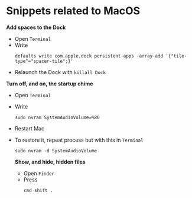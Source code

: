 # Snippets related to MacOS

**Add spaces to the Dock**

- Open `Terminal`
- Write
  ```
  defaults write com.apple.dock persistent-apps -array-add '{"tile-type"="spacer-tile";}'
  ```
- Relaunch the Dock with `killall Dock`


**Turn off, and on, the startup chime**

- Open `Terminal`
- Write
  ```
  sudo nvram SystemAudioVolume=%80
  ```
- Restart Mac
- To restore it, repeat process but with this in `Terminal`
  ```
  sudo nvram -d SystemAudioVolume
  ```

  **Show, and hide, hidden files**

  - Open `Finder`
  - Press
    ```
    cmd shift .
    ```
